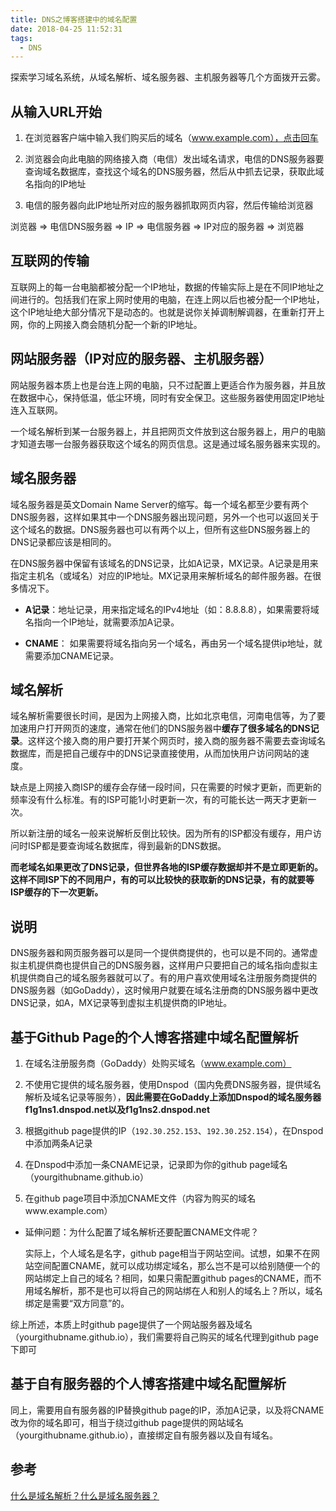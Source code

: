 ```yaml
---
title: DNS之博客搭建中的域名配置
date: 2018-04-25 11:52:31
tags:
  - DNS
---
```


探索学习域名系统，从域名解析、域名服务器、主机服务器等几个方面拨开云雾。

<!-- more -->


## 从输入URL开始

1. 在浏览器客户端中输入我们购买后的域名（www.example.com），点击回车

2. 浏览器会向此电脑的网络接入商（电信）发出域名请求，电信的DNS服务器要查询域名数据库，查找这个域名的DNS服务器，然后从中抓去记录，获取此域名指向的IP地址

3. 电信的服务器向此IP地址所对应的服务器抓取网页内容，然后传输给浏览器


浏览器 =>  电信DNS服务器 => IP => 电信服务器 => IP对应的服务器 => 浏览器


## 互联网的传输

互联网上的每一台电脑都被分配一个IP地址，数据的传输实际上是在不同IP地址之间进行的。包括我们在家上网时使用的电脑，在连上网以后也被分配一个IP地址，这个IP地址绝大部分情况下是动态的。也就是说你关掉调制解调器，在重新打开上网，你的上网接入商会随机分配一个新的IP地址。

## 网站服务器（IP对应的服务器、主机服务器）

网站服务器本质上也是台连上网的电脑，只不过配置上更适合作为服务器，并且放在数据中心，保持低温，低尘环境，同时有安全保卫。这些服务器使用固定IP地址连入互联网。

一个域名解析到某一台服务器上，并且把网页文件放到这台服务器上，用户的电脑才知道去哪一台服务器获取这个域名的网页信息。这是通过域名服务器来实现的。

## 域名服务器

域名服务器是英文Domain Name Server的缩写。每一个域名都至少要有两个DNS服务器，这样如果其中一个DNS服务器出现问题，另外一个也可以返回关于这个域名的数据。DNS服务器也可以有两个以上，但所有这些DNS服务器上的DNS记录都应该是相同的。

在DNS服务器中保留有该域名的DNS记录，比如A记录，MX记录。A记录是用来指定主机名（或域名）对应的IP地址。MX记录用来解析域名的邮件服务器。在很多情况下。

* **A记录**：地址记录，用来指定域名的IPv4地址（如：8.8.8.8），如果需要将域名指向一个IP地址，就需要添加A记录。

* **CNAME**： 如果需要将域名指向另一个域名，再由另一个域名提供ip地址，就需要添加CNAME记录。

## 域名解析

域名解析需要很长时间，是因为上网接入商，比如北京电信，河南电信等，为了要加速用户打开网页的速度，通常在他们的DNS服务器中**缓存了很多域名的DNS记录**。这样这个接入商的用户要打开某个网页时，接入商的服务器不需要去查询域名数据库，而是把自己缓存中的DNS记录直接使用，从而加快用户访问网站的速度。

缺点是上网接入商ISP的缓存会存储一段时间，只在需要的时候才更新，而更新的频率没有什么标准。有的ISP可能1小时更新一次，有的可能长达一两天才更新一次。

所以新注册的域名一般来说解析反倒比较快。因为所有的ISP都没有缓存，用户访问时ISP都是要查询域名数据库，得到最新的DNS数据。

**而老域名如果更改了DNS记录，但世界各地的ISP缓存数据却并不是立即更新的。这样不同ISP下的不同用户，有的可以比较快的获取新的DNS记录，有的就要等ISP缓存的下一次更新。**

## 说明

DNS服务器和网页服务器可以是同一个提供商提供的，也可以是不同的。通常虚拟主机提供商也提供自己的DNS服务器，这样用户只要把自己的域名指向虚拟主机提供商自己的域名服务器就可以了。有的用户喜欢使用域名注册服务商提供的DNS服务器（如GoDaddy），这时候用户就要在域名注册商的DNS服务器中更改DNS记录，如A，MX记录等到虚拟主机提供商的IP地址。


## 基于Github Page的个人博客搭建中域名配置解析

1. 在域名注册服务商（GoDaddy）处购买域名（www.example.com）

2. 不使用它提供的域名服务器，使用Dnspod（国内免费DNS服务器，提供域名解析及域名记录等服务），**因此需要在GoDaddy上添加Dnspod的域名服务器f1g1ns1.dnspod.net以及f1g1ns2.dnspod.net**

3. 根据github page提供的IP（`192.30.252.153`、`192.30.252.154`），在Dnspod中添加两条A记录

4. 在Dnspod中添加一条CNAME记录，记录即为你的github page域名（yourgithubname.github.io）

5. 在github page项目中添加CNAME文件（内容为购买的域名www.example.com）

  * 延伸问题：为什么配置了域名解析还要配置CNAME文件呢？
  
    实际上，个人域名是名字，github page相当于网站空间。试想，如果不在网站空间配置CNAME，就可以成功绑定域名，那么岂不是可以给别随便一个的网站绑定上自己的域名？相同，如果只需配置github pages的CNAME，而不用域名解析，那不是也可以将自己的网站绑在人和别人的域名上？所以，域名绑定是需要“双方同意”的。
  
综上所述，本质上时github page提供了一个网站服务器及域名（yourgithubname.github.io），我们需要将自己购买的域名代理到github page下即可


## 基于自有服务器的个人博客搭建中域名配置解析

同上，需要用自有服务器的IP替换github page的IP，添加A记录，以及将CNAME改为你的域名即可，相当于绕过github page提供的网站域名（yourgithubname.github.io），直接绑定自有服务器以及自有域名。

## 参考

[什么是域名解析？什么是域名服务器？](http://www.chinamyhosting.com/domain/dns.php)


